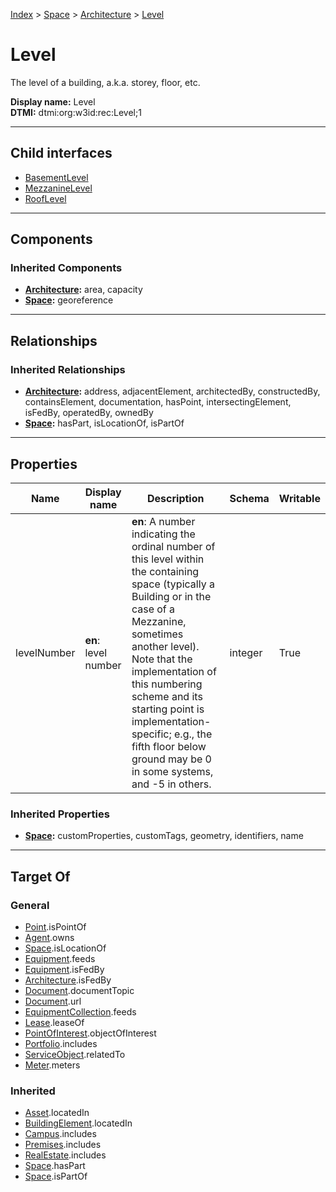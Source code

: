 [Index](../../../index.md) > [Space](../../Space.md) > [Architecture](../Architecture.md) > [Level](#)
# Level

The level of a building, a.k.a. storey, floor, etc.


**Display name:** Level<br />
**DTMI:** dtmi:org:w3id:rec:Level;1

---

## Child interfaces
* [BasementLevel](Basement-.md)
* [MezzanineLevel](Mezzanine-.md)
* [RoofLevel](Roof-.md)

---

## Components

### Inherited Components
* **[Architecture](../Architecture.md):** area, capacity
* **[Space](../../Space.md):** georeference

---

## Relationships

### Inherited Relationships
* **[Architecture](../Architecture.md):** address, adjacentElement, architectedBy, constructedBy, containsElement, documentation, hasPoint, intersectingElement, isFedBy, operatedBy, ownedBy
* **[Space](../../Space.md):** hasPart, isLocationOf, isPartOf

---

## Properties

|Name|Display name|Description|Schema|Writable|
|-|-|-|-|-|
|levelNumber|**en**: level number|**en**: A number indicating the ordinal number of this level within the containing space (typically a Building or in the case of a Mezzanine, sometimes another level). Note that the implementation of this numbering scheme and its starting point is implementation-specific; e.g., the fifth floor below ground may be 0 in some systems, and -5 in others.|integer|True|
### Inherited Properties
* **[Space](../../Space.md):** customProperties, customTags, geometry, identifiers, name

---

## Target Of
### General
* [Point](../../../Point/Point.md).isPointOf
* [Agent](../../../Agent/Agent.md).owns
* [Space](../../Space.md).isLocationOf
* [Equipment](../../../Asset/Equipment/Equipment.md).feeds
* [Equipment](../../../Asset/Equipment/Equipment.md).isFedBy
* [Architecture](../Architecture.md).isFedBy
* [Document](../../../Information/Document/Document.md).documentTopic
* [Document](../../../Information/Document/Document.md).url
* [EquipmentCollection](../../../Collection/Equipment-.md).feeds
* [Lease](../../../Event/Lease.md).leaseOf
* [PointOfInterest](../../../Information/PointOfInterest.md).objectOfInterest
* [Portfolio](../../../Collection/Portfolio.md).includes
* [ServiceObject](../../../Information/ServiceObject/ServiceObject.md).relatedTo
* [Meter](../../../Asset/Equipment/Meter/Meter.md).meters
### Inherited
* [Asset](../../../Asset/Asset.md).locatedIn
* [BuildingElement](../../../BuildingElement/BuildingElement.md).locatedIn
* [Campus](../../../Collection/Campus.md).includes
* [Premises](../../../Collection/Premises.md).includes
* [RealEstate](../../../Collection/RealEstate.md).includes
* [Space](../../Space.md).hasPart
* [Space](../../Space.md).isPartOf
